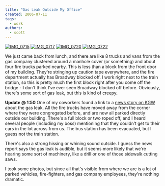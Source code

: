 ```yaml
---
title: "Gas Leak Outside My Office"
created: 2006-07-11
tags:
  - work
authors:
  - scott
---
```


[![IMG_0715](/images/IMG_0715.JPG)](/gallery/pop-art/IMG_0715.JPG "IMG_0715") [![IMG_0717](/images/IMG_0717.JPG)](/gallery/pop-art/IMG_0717.JPG "IMG_0717") [![IMG_0720](/images/IMG_0720.JPG)](/gallery/pop-art/IMG_0720.JPG "IMG_0720") [![IMG_0722](/images/IMG_0722.JPG)](/gallery/pop-art/IMG_0722.JPG "IMG_0722")

We just came back from lunch, and there are like 8 trucks and vans from the gas company clustered around a manhole cover (or something) and about four fire trucks parked nearby. This is less than a block from the front door of my building. They're stringing up caution tape everywhere, and the fire department actually has Broadway blocked off. I work right next to the train station, so this is pretty much the first block right after you come off the bridge - I don't think I've ever seen Broadway blocked off before. Obviously, there's some sort of gas leak, but this is kind of creepy.

**Update @ 1:50** One of my coworkers found a link to a [news story on KGW](http://www.kgw.com/news-local/stories/kgw_071106_news_gas_leak_.1eb62c4.html) about the gas leak. All the fire trucks have moved away from the corner where they were congregated before, and are now all parked directly outside our building. There's a full block or two roped off, and I heard several people (including my boss) mentioning that they couldn't get to their cars in the lot across from us. The bus station has been evacuated, but I guess not the train station.

There's also a strong hissing or whining sound outside. I guess the news report says the gas leak is audible, but it seems more likely that we're hearing some sort of machinery, like a drill or one of those sidewalk cutting saws.

I took some photos, but since all that's visible from where we are is a lot of parked vehicles, fire-fighters, and gas company employees, they're nothing dramatic.
